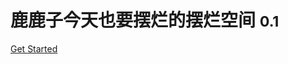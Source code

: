 <!-- _coverpage.md -->

<!-- ![logo](_media/icon.svg) -->
<!-- ![logo](0.jpg) -->

# 鹿鹿子今天也要摆烂的摆烂空间 <small>0.1</small>

<!-- > 一个神奇的文档网站生成器。 -->

<!-- - 简单、轻便 (压缩后 ~21kB)
- 无需生成 html 文件
- 众多主题 -->

<!-- [GitHub](https://github.com/docsifyjs/docsify/) -->
[Get Started](/README.md)


<!-- 背景图片 -->

<!-- ![](bg1.jpg) -->

<!-- 背景色 -->

<!-- ![color](#f0f0f0) -->